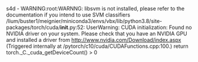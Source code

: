 s4d - WARNING:root:WARNNG: libsvm is not installed, please refer to the documentation if you intend to use SVM classifiers
/lium/buster1/meignier/miniconda3/envs/vbx/lib/python3.8/site-packages/torch/cuda/__init__.py:52: UserWarning: CUDA initialization: Found no NVIDIA driver on your system. Please check that you have an NVIDIA GPU and installed a driver from http://www.nvidia.com/Download/index.aspx (Triggered internally at  /pytorch/c10/cuda/CUDAFunctions.cpp:100.)
  return torch._C._cuda_getDeviceCount() > 0

